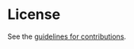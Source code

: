 # License

See the
[guidelines for contributions](https://github.com/britram/draft-trammell-optional-security-not/blob/master/CONTRIBUTING.md).
